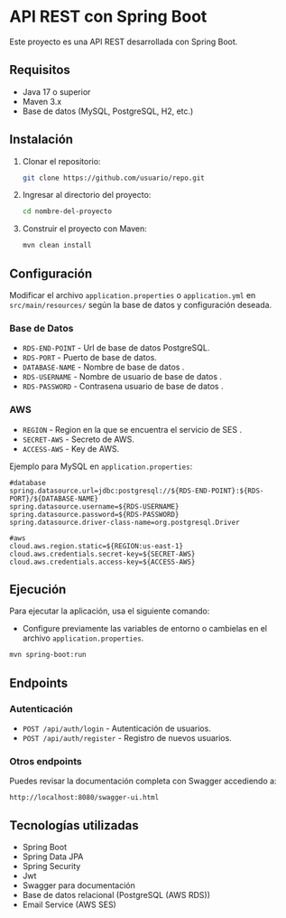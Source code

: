 # API REST con Spring Boot

Este proyecto es una API REST desarrollada con Spring Boot.

## Requisitos

- Java 17 o superior
- Maven 3.x
- Base de datos (MySQL, PostgreSQL, H2, etc.)

## Instalación

1. Clonar el repositorio:
   ```sh
   git clone https://github.com/usuario/repo.git
   ```
2. Ingresar al directorio del proyecto:
   ```sh
   cd nombre-del-proyecto
   ```
3. Construir el proyecto con Maven:
   ```sh
   mvn clean install
   ```

## Configuración

Modificar el archivo `application.properties` o `application.yml` en `src/main/resources/` según la base de datos y configuración deseada.

### Base de Datos
- `RDS-END-POINT` - Url de base de datos PostgreSQL.
- `RDS-PORT` - Puerto de base de datos.
- `DATABASE-NAME` - Nombre de base de datos .
- `RDS-USERNAME` - Nombre de usuario de base de datos .
- `RDS-PASSWORD` - Contrasena usuario de base de datos .

### AWS
- `REGION` - Region en la que se encuentra el servicio de SES .
- `SECRET-AWS` - Secreto de AWS.
- `ACCESS-AWS` - Key de AWS.
  
Ejemplo para MySQL en `application.properties`:
```properties
#database
spring.datasource.url=jdbc:postgresql://${RDS-END-POINT}:${RDS-PORT}/${DATABASE-NAME}
spring.datasource.username=${RDS-USERNAME}
spring.datasource.password=${RDS-PASSWORD}
spring.datasource.driver-class-name=org.postgresql.Driver

#aws
cloud.aws.region.static=${REGION:us-east-1}
cloud.aws.credentials.secret-key=${SECRET-AWS}
cloud.aws.credentials.access-key=${ACCESS-AWS}
```

## Ejecución

Para ejecutar la aplicación, usa el siguiente comando:
- Configure previamente las variables de entorno o cambielas en el archivo  `application.properties`.
```sh
mvn spring-boot:run
```

## Endpoints

### Autenticación
- `POST /api/auth/login` - Autenticación de usuarios.
- `POST /api/auth/register` - Registro de nuevos usuarios.
  
### Otros endpoints
Puedes revisar la documentación completa con Swagger accediendo a:
```
http://localhost:8080/swagger-ui.html
```

## Tecnologías utilizadas

- Spring Boot
- Spring Data JPA
- Spring Security
- Jwt
- Swagger para documentación
- Base de datos relacional (PostgreSQL (AWS RDS))
- Email Service (AWS SES)
